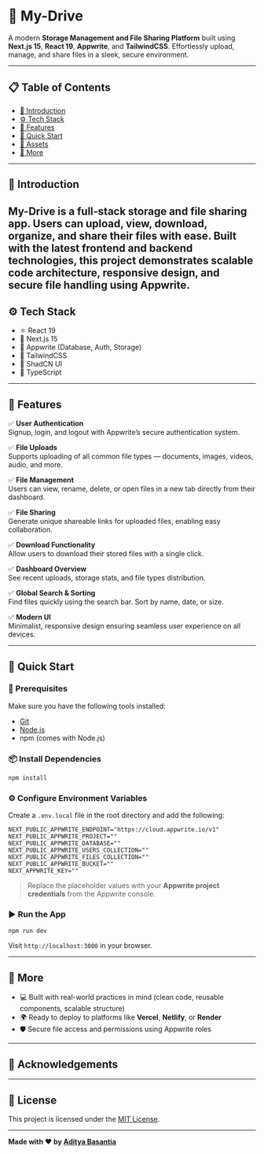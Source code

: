 # 🚀 My-Drive

A modern **Storage Management and File Sharing Platform** built using **Next.js 15**, **React 19**, **Appwrite**, and **TailwindCSS**. Effortlessly upload, manage, and share files in a sleek, secure environment.

---

## 📋 Table of Contents

- [🤖 Introduction](#-introduction)
- [⚙️ Tech Stack](#-tech-stack)
- [🔋 Features](#-features)
- [🤸 Quick Start](#-quick-start)
- [🔗 Assets](#-assets)
- [🚀 More](#-more)

---

## 🤖 Introduction

**My-Drive** is a full-stack storage and file sharing app. Users can upload, view, download, organize, and share their files with ease. Built with the latest frontend and backend technologies, this project demonstrates scalable code architecture, responsive design, and secure file handling using Appwrite.
---

## ⚙️ Tech Stack

- ⚛️ React 19
- 🔼 Next.js 15
- 💾 Appwrite (Database, Auth, Storage)
- 💨 TailwindCSS
- 🧩 ShadCN UI
- 🧠 TypeScript

---

## 🔋 Features

✅ **User Authentication**  
Signup, login, and logout with Appwrite’s secure authentication system.

✅ **File Uploads**  
Supports uploading of all common file types — documents, images, videos, audio, and more.

✅ **File Management**  
Users can view, rename, delete, or open files in a new tab directly from their dashboard.

✅ **File Sharing**  
Generate unique shareable links for uploaded files, enabling easy collaboration.

✅ **Download Functionality**  
Allow users to download their stored files with a single click.

✅ **Dashboard Overview**  
See recent uploads, storage stats, and file types distribution.

✅ **Global Search & Sorting**  
Find files quickly using the search bar. Sort by name, date, or size.

✅ **Modern UI**  
Minimalist, responsive design ensuring seamless user experience on all devices.

---

## 🤸 Quick Start

### 🔧 Prerequisites

Make sure you have the following tools installed:

- [Git](https://git-scm.com/downloads)
- [Node.js](https://nodejs.org/en/download/)
- npm (comes with Node.js)

### 📦 Install Dependencies

```bash
npm install
```

### ⚙️ Configure Environment Variables

Create a `.env.local` file in the root directory and add the following:

```env
NEXT_PUBLIC_APPWRITE_ENDPOINT="https://cloud.appwrite.io/v1"
NEXT_PUBLIC_APPWRITE_PROJECT=""
NEXT_PUBLIC_APPWRITE_DATABASE=""
NEXT_PUBLIC_APPWRITE_USERS_COLLECTION=""
NEXT_PUBLIC_APPWRITE_FILES_COLLECTION=""
NEXT_PUBLIC_APPWRITE_BUCKET=""
NEXT_APPWRITE_KEY=""
```

> Replace the placeholder values with your **Appwrite project credentials** from the Appwrite console.

### ▶️ Run the App

```bash
npm run dev
```

Visit `http://localhost:3000` in your browser.

---

## 🚀 More

- 💻 Built with real-world practices in mind (clean code, reusable components, scalable structure)
- 🌍 Ready to deploy to platforms like **Vercel**, **Netlify**, or **Render**
- 🛡️ Secure file access and permissions using Appwrite roles

---

## 🙌 Acknowledgements

---

## 📜 License

This project is licensed under the [MIT License](LICENSE).

---

**Made with ❤️ by [Aditya Basantia](https://github.com/ADITYA-1908)**
